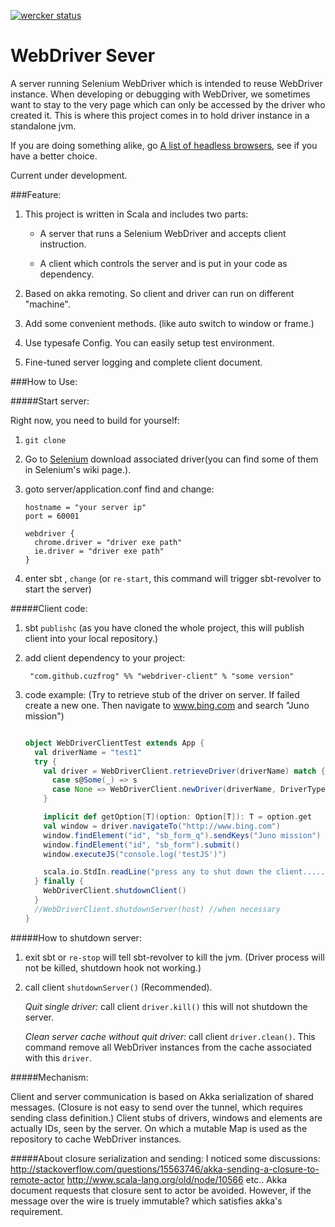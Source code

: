[![wercker status](https://app.wercker.com/status/762633d46c024b744891670f66d9339a/s "wercker status")](https://app.wercker.com/project/bykey/762633d46c024b744891670f66d9339a)

# WebDriver Sever

A server running Selenium WebDriver which is intended to reuse WebDriver instance.
When developing or debugging with WebDriver, we sometimes want to stay to the very page which can only be accessed by the driver who created it.
This is where this project comes in to hold driver instance in a standalone jvm.

If you are doing something alike, go [A list of headless browsers](http://www.asad.pw/HeadlessBrowsers/), see if you have a better choice.

Current under development.

###Feature:

1. This project is written in Scala and includes two parts:

   * A server that runs a Selenium WebDriver and accepts client instruction.

   * A client which controls the server and is put in your code as dependency.

2. Based on akka remoting. So client and driver can run on different "machine".

3. Add some convenient methods. (like auto switch to window or frame.)

4. Use typesafe Config. You can easily setup test environment.

5. Fine-tuned server logging and complete client document.

###How to Use:

#####Start server:

Right now, you need to build for yourself:

1. `git clone`

2. Go to [Selenium](http://www.seleniumhq.org/docs/03_webdriver.jsp#selenium-webdriver-s-drivers)
download associated driver(you can find some of them in Selenium's wiki page.).

3. goto server/application.conf  find and change:

    ```
    hostname = "your server ip"
    port = 60001
    ```
    ```
    webdriver {
      chrome.driver = "driver exe path"
      ie.driver = "driver exe path"
    }
    ```

4. enter sbt , `change` (or `re-start`, this command will trigger sbt-revolver to start the server)

#####Client code:

1. sbt `publishc`  (as you have cloned the whole project, this will publish client into your local repository.)

2. add client dependency to your project:

        "com.github.cuzfrog" %% "webdriver-client" % "some version"

3. code example:
(Try to retrieve stub of the driver on server. If failed create a new one.
Then navigate to www.bing.com and search "Juno mission")
    ```scala

    object WebDriverClientTest extends App {
      val driverName = "test1"
      try {
        val driver = WebDriverClient.retrieveDriver(driverName) match {
          case s@Some(_) => s
          case None => WebDriverClient.newDriver(driverName, DriverTypes.Chrome)
        }

        implicit def getOption[T](option: Option[T]): T = option.get
        val window = driver.navigateTo("http://www.bing.com")
        window.findElement("id", "sb_form_q").sendKeys("Juno mission")
        window.findElement("id", "sb_form").submit()
        window.executeJS("console.log('testJS')")

        scala.io.StdIn.readLine("press any to shut down the client.....")
      } finally {
        WebDriverClient.shutdownClient()
      }
      //WebDriverClient.shutdownServer(host) //when necessary
    }
    ```

#####How to shutdown server:

1. exit sbt  or  `re-stop`  will tell sbt-revolver to kill the jvm.
(Driver process will not be killed, shutdown hook not working.)

2. call client `shutdownServer()` (Recommended).

    _Quit single driver:_ call client `driver.kill()` this will not shutdown the server.

    _Clean server cache without quit driver:_ call client `driver.clean()`. This command remove all WebDriver instances from the cache
 associated with this `driver`.

#####Mechanism:

Client and server communication is based on Akka serialization of shared messages.
(Closure is not easy to send over the tunnel, which requires sending class definition.)
Client stubs of drivers, windows and elements are actually IDs, seen by the server.
On which a mutable Map is used as the repository to cache WebDriver instances.

#####About closure serialization and sending:
I noticed some discussions:
http://stackoverflow.com/questions/15563746/akka-sending-a-closure-to-remote-actor
http://www.scala-lang.org/old/node/10566
etc..
Akka document requests that closure sent to actor be avoided.
However, if the message over the wire is truely immutable? which satisfies akka's requirement.

